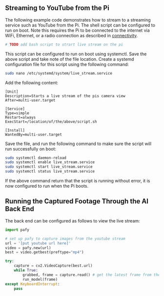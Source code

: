 ## Streaming to YouTube from the Pi

The following example code demonstrates how to stream to a streaming service such as YouTube from the Pi.  The shell script can be configured to run on boot.  Note this requires the Pi to be connected to the internet via WiFi, Ethernet, or a radio connection as described in  [connectivity](connectivity.md).
```bash
# TODO add bash script to strart live stream on the pi
```

This script can be configured to run on boot using systemctl.  Save the above script and take note of the file location.  Create a systemd configuration file for this script using the following command:
```bash
sudo nano /etc/systemd/system/live_stream.service
```

Add the following content:
```
[Unit]  
Description=Starts a live stream of the pis camera view
After=multi-user.target

[Service]  
Type=simple  
Restart=always  
ExecStart=/location/of/the/above/script.sh

[Install]  
WantedBy=multi-user.target
```

Save the file, and run the following command to make sure the script will run successfully on boot:
```bash
sudo systemctl daemon-reload
sudo systemctl enable live_stream.service
sudo systemctl start live_stream.service
sudo systemctl status live_stream.service
```
If the above command return that the script is running without error, it is now configured to run when the Pi boots.

## Running the Captured Footage Through the AI Back End

The back end can be configured as follows to view the live stream:
```python
import pafy

# set up pafy to capture images from the youtube stream
url = '[put youtube url here]'
video = pafy.new(url)
best = video.getbest(preftype="mp4")

try:
    capture = cv2.VideoCapture(best.url)
    while True:
        grabbed, frame = capture.read() # get the latest frame from the live stream
        run_model(frame)
except KeyboardInterrupt:
    pass
```